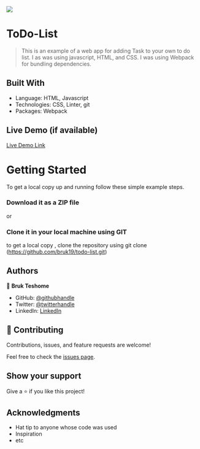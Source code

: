 ![](https://img.shields.io/badge/Microverse-blueviolet)

# ToDo-List

> This is an example of a web app for adding Task to your own to do list. I as was using javascript, HTML, and CSS. I was using Webpack for bundling dependencies.


## Built With

- Language: HTML, Javascript
- Technologies: CSS, Linter, git
- Packages: Webpack


## Live Demo (if available)

[Live Demo Link](https://loquacious-froyo-412ce8.netlify.app)


# Getting Started

To get a local copy up and running follow these simple example steps.

### Download it as a ZIP file
or

### Clone it in your local machine using GIT
to get a local copy , clone the repository using git clone
(https://github.com/bruk19/todo-list.git)


## Authors

👤 **Bruk Teshome**

- GitHub: [@githubhandle](https://github.com/bruk19)
- Twitter: [@twitterhandle](https://twitter.com/Bruktesh)
- LinkedIn: [LinkedIn](https://linkedin.com/in/bruk-teshome-ab4325226)

## 🤝 Contributing

Contributions, issues, and feature requests are welcome!

Feel free to check the [issues page](../../issues/).

## Show your support

Give a ⭐️ if you like this project!

## Acknowledgments

- Hat tip to anyone whose code was used
- Inspiration
- etc

